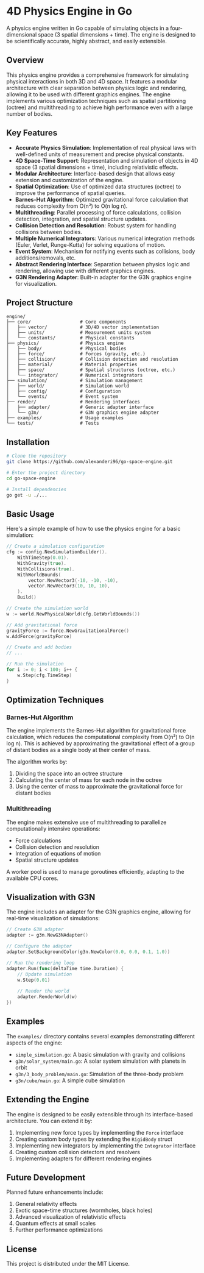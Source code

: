 # 4D Physics Engine in Go

A physics engine written in Go capable of simulating objects in a four-dimensional space (3 spatial dimensions + time). The engine is designed to be scientifically accurate, highly abstract, and easily extensible.

## Overview

This physics engine provides a comprehensive framework for simulating physical interactions in both 3D and 4D space. It features a modular architecture with clear separation between physics logic and rendering, allowing it to be used with different graphics engines. The engine implements various optimization techniques such as spatial partitioning (octree) and multithreading to achieve high performance even with a large number of bodies.

## Key Features

- **Accurate Physics Simulation**: Implementation of real physical laws with well-defined units of measurement and precise physical constants.
- **4D Space-Time Support**: Representation and simulation of objects in 4D space (3 spatial dimensions + time), including relativistic effects.
- **Modular Architecture**: Interface-based design that allows easy extension and customization of the engine.
- **Spatial Optimization**: Use of optimized data structures (octree) to improve the performance of spatial queries.
- **Barnes-Hut Algorithm**: Optimized gravitational force calculation that reduces complexity from O(n²) to O(n log n).
- **Multithreading**: Parallel processing of force calculations, collision detection, integration, and spatial structure updates.
- **Collision Detection and Resolution**: Robust system for handling collisions between bodies.
- **Multiple Numerical Integrators**: Various numerical integration methods (Euler, Verlet, Runge-Kutta) for solving equations of motion.
- **Event System**: Mechanism for notifying events such as collisions, body additions/removals, etc.
- **Abstract Rendering Interface**: Separation between physics logic and rendering, allowing use with different graphics engines.
- **G3N Rendering Adapter**: Built-in adapter for the G3N graphics engine for visualization.

## Project Structure

```
engine/
├── core/                  # Core components
│   ├── vector/            # 3D/4D vector implementation
│   ├── units/             # Measurement units system
│   └── constants/         # Physical constants
├── physics/               # Physics engine
│   ├── body/              # Physical bodies
│   ├── force/             # Forces (gravity, etc.)
│   ├── collision/         # Collision detection and resolution
│   ├── material/          # Material properties
│   ├── space/             # Spatial structures (octree, etc.)
│   └── integrator/        # Numerical integrators
├── simulation/            # Simulation management
│   ├── world/             # Simulation world
│   ├── config/            # Configuration
│   └── events/            # Event system
├── render/                # Rendering interfaces
│   ├── adapter/           # Generic adapter interface
│   └── g3n/               # G3N graphics engine adapter
├── examples/              # Usage examples
└── tests/                 # Tests
```

## Installation

```bash
# Clone the repository
git clone https://github.com/alexanderi96/go-space-engine.git

# Enter the project directory
cd go-space-engine

# Install dependencies
go get -u ./...
```

## Basic Usage

Here's a simple example of how to use the physics engine for a basic simulation:

```go
// Create a simulation configuration
cfg := config.NewSimulationBuilder().
    WithTimeStep(0.01).
    WithGravity(true).
    WithCollisions(true).
    WithWorldBounds(
        vector.NewVector3(-10, -10, -10),
        vector.NewVector3(10, 10, 10),
    ).
    Build()

// Create the simulation world
w := world.NewPhysicalWorld(cfg.GetWorldBounds())

// Add gravitational force
gravityForce := force.NewGravitationalForce()
w.AddForce(gravityForce)

// Create and add bodies
// ...

// Run the simulation
for i := 0; i < 100; i++ {
    w.Step(cfg.TimeStep)
}
```

## Optimization Techniques

### Barnes-Hut Algorithm

The engine implements the Barnes-Hut algorithm for gravitational force calculation, which reduces the computational complexity from O(n²) to O(n log n). This is achieved by approximating the gravitational effect of a group of distant bodies as a single body at their center of mass.

The algorithm works by:
1. Dividing the space into an octree structure
2. Calculating the center of mass for each node in the octree
3. Using the center of mass to approximate the gravitational force for distant bodies

### Multithreading

The engine makes extensive use of multithreading to parallelize computationally intensive operations:

- Force calculations
- Collision detection and resolution
- Integration of equations of motion
- Spatial structure updates

A worker pool is used to manage goroutines efficiently, adapting to the available CPU cores.

## Visualization with G3N

The engine includes an adapter for the G3N graphics engine, allowing for real-time visualization of simulations:

```go
// Create G3N adapter
adapter := g3n.NewG3NAdapter()

// Configure the adapter
adapter.SetBackgroundColor(g3n.NewColor(0.0, 0.0, 0.1, 1.0))

// Run the rendering loop
adapter.Run(func(deltaTime time.Duration) {
    // Update simulation
    w.Step(0.01)
    
    // Render the world
    adapter.RenderWorld(w)
})
```

## Examples

The `examples/` directory contains several examples demonstrating different aspects of the engine:

- `simple_simulation.go`: A basic simulation with gravity and collisions
- `g3n/solar_system/main.go`: A solar system simulation with planets in orbit
- `g3n/3_body_problem/main.go`: Simulation of the three-body problem
- `g3n/cube/main.go`: A simple cube simulation

## Extending the Engine

The engine is designed to be easily extensible through its interface-based architecture. You can extend it by:

1. Implementing new force types by implementing the `Force` interface
2. Creating custom body types by extending the `RigidBody` struct
3. Implementing new integrators by implementing the `Integrator` interface
4. Creating custom collision detectors and resolvers
5. Implementing adapters for different rendering engines

## Future Development

Planned future enhancements include:

1. General relativity effects
2. Exotic space-time structures (wormholes, black holes)
3. Advanced visualization of relativistic effects
4. Quantum effects at small scales
5. Further performance optimizations

## License

This project is distributed under the MIT License.